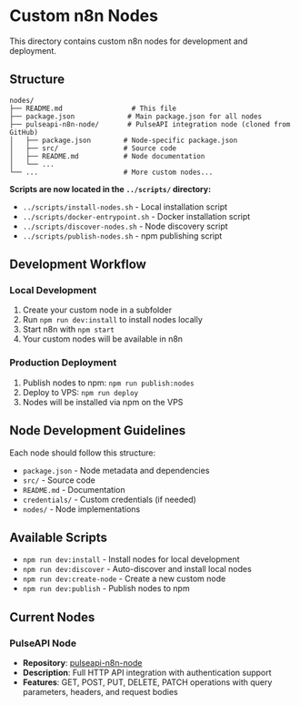 # Custom n8n Nodes

This directory contains custom n8n nodes for development and deployment.

## Structure

```
nodes/
├── README.md                 # This file
├── package.json             # Main package.json for all nodes
├── pulseapi-n8n-node/       # PulseAPI integration node (cloned from GitHub)
│   ├── package.json        # Node-specific package.json
│   ├── src/                # Source code
│   ├── README.md           # Node documentation
│   └── ...
└── ...                     # More custom nodes...
```

**Scripts are now located in the `../scripts/` directory:**
- `../scripts/install-nodes.sh` - Local installation script
- `../scripts/docker-entrypoint.sh` - Docker installation script
- `../scripts/discover-nodes.sh` - Node discovery script
- `../scripts/publish-nodes.sh` - npm publishing script

## Development Workflow

### Local Development
1. Create your custom node in a subfolder
2. Run `npm run dev:install` to install nodes locally
3. Start n8n with `npm start`
4. Your custom nodes will be available in n8n

### Production Deployment
1. Publish nodes to npm: `npm run publish:nodes`
2. Deploy to VPS: `npm run deploy`
3. Nodes will be installed via npm on the VPS

## Node Development Guidelines

Each node should follow this structure:
- `package.json` - Node metadata and dependencies
- `src/` - Source code
- `README.md` - Documentation
- `credentials/` - Custom credentials (if needed)
- `nodes/` - Node implementations

## Available Scripts

- `npm run dev:install` - Install nodes for local development
- `npm run dev:discover` - Auto-discover and install local nodes
- `npm run dev:create-node` - Create a new custom node
- `npm run dev:publish` - Publish nodes to npm

## Current Nodes

### PulseAPI Node
- **Repository**: [pulseapi-n8n-node](https://github.com/bessuraba/pulseapi-n8n-node)
- **Description**: Full HTTP API integration with authentication support
- **Features**: GET, POST, PUT, DELETE, PATCH operations with query parameters, headers, and request bodies 